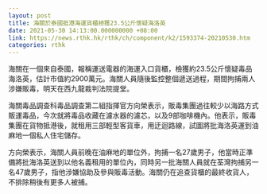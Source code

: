 ```yaml
---
layout: post
title: 海關於泰國抵港海運貨櫃檢獲23.5公斤懷疑海洛英
date: 2021-05-30 14:13:00.000000000 +08:00
link: https://news.rthk.hk/rthk/ch/component/k2/1593374-20210530.htm
categories: rthk
---
```


海關在一個來自泰國，報稱運送電器的海運入口貨櫃，檢獲約23.5公斤懷疑毒品海洛英，估計市值約2900萬元。海關人員隨後監控整個遞送過程，期間拘捕兩人涉嫌販毒，明天在西九龍裁判法院提堂。

海關毒品調查科毒品調查第二組指揮官方向榮表示，販毒集團過往較少以海路方式販運毒品，今次就將毒品收藏在濾水器的濾芯，以及9部咖啡機內。他表示，販毒集團在貨物抵港後，就租用三部輕型客貨車，用迂迴路線，試圖將批海洛英運到油麻地一個私人住宅儲存。

方向榮表示，海關人員前晚在油麻地的單位外，拘捕一名27歲男子，他當時正準備將批海洛英送到以他名義租用的單位內，同時另一批海關人員就在荃灣拘捕另一名47歲男子，指他涉嫌協助及參與販毒活動。海關仍在追查貨櫃的最終收貨人，不排除稍後有更多人被捕。
